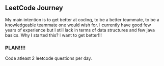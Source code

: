 ## LeetCode Journey 

My main intention is to get better at coding, to be a better teammate, to be a knowledgeable teammate one would wish for. 
I currently have good few years of experience but I still lack in terms of data structures and few java basics. Why I started this? 
I want to get better!!! 

### PLAN!!!! 
Code atleast 2 leetcode questions per day. 
